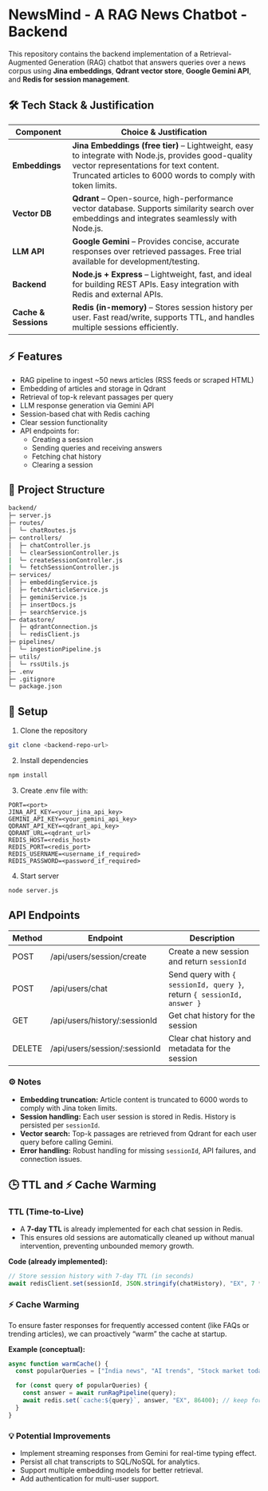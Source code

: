 # NewsMind - A RAG News Chatbot - Backend

This repository contains the backend implementation of a Retrieval-Augmented Generation (RAG) chatbot that answers queries over a news corpus using **Jina embeddings**, **Qdrant vector store**, **Google Gemini API**, and **Redis for session management**.

## 🛠️ Tech Stack & Justification

| Component            | Choice & Justification |
|----------------------|----------------------|
| **Embeddings**       | **Jina Embeddings (free tier)** – Lightweight, easy to integrate with Node.js, provides good-quality vector representations for text content. Truncated articles to 6000 words to comply with token limits. |
| **Vector DB**        | **Qdrant** – Open-source, high-performance vector database. Supports similarity search over embeddings and integrates seamlessly with Node.js. |
| **LLM API**          | **Google Gemini** – Provides concise, accurate responses over retrieved passages. Free trial available for development/testing. |
| **Backend**          | **Node.js + Express** – Lightweight, fast, and ideal for building REST APIs. Easy integration with Redis and external APIs. |
| **Cache & Sessions** | **Redis (in-memory)** – Stores session history per user. Fast read/write, supports TTL, and handles multiple sessions efficiently. |

## ⚡ Features

- RAG pipeline to ingest ~50 news articles (RSS feeds or scraped HTML)
- Embedding of articles and storage in Qdrant
- Retrieval of top-k relevant passages per query
- LLM response generation via Gemini API
- Session-based chat with Redis caching
- Clear session functionality
- API endpoints for:
  - Creating a session
  - Sending queries and receiving answers
  - Fetching chat history
  - Clearing a session

## 📂 Project Structure

```bash
backend/
├─ server.js
├─ routes/
│  └─ chatRoutes.js
├─ controllers/
│  ├─ chatController.js
│  └─ clearSessionController.js
|  └─ createSessionController.js
|  └─ fetchSessionController.js
├─ services/
│  ├─ embeddingService.js
│  ├─ fetchArticleService.js
│  ├─ geminiService.js
│  ├─ insertDocs.js
│  ├─ searchService.js
├─ datastore/
│  ├─ qdrantConnection.js
│  └─ redisClient.js
├─ pipelines/
│  └─ ingestionPipeline.js
├─ utils/
│  └─ rssUtils.js
├─ .env
├─ .gitignore
└─ package.json
```

## 🚀 Setup

1. Clone the repository

```bash
git clone <backend-repo-url>
```

2. Install dependencies

```bash
npm install
```

3. Create .env file with:

```env
PORT=<port>
JINA_API_KEY=<your_jina_api_key>
GEMINI_API_KEY=<your_gemini_api_key>
QDRANT_API_KEY=<qdrant_api_key>
QDRANT_URL=<qdrant_url>
REDIS_HOST=<redis_host>
REDIS_PORT=<redis_port>
REDIS_USERNAME=<username_if_required>
REDIS_PASSWORD=<password_if_required>
```

4. Start server

```bash
node server.js
```

## API Endpoints

| Method | Endpoint                      | Description                                                            |
|--------|-------------------------------|------------------------------------------------------------------------|
| POST   | /api/users/session/create     | Create a new session and return `sessionId`                            |
| POST   | /api/users/chat               | Send query with `{ sessionId, query }`, return `{ sessionId, answer }` |
| GET    | /api/users/history/:sessionId | Get chat history for the session                                       |
| DELETE | /api/users/session/:sessionId | Clear chat history and metadata for the session                        |


### ⚙️ Notes

- **Embedding truncation:** Article content is truncated to 6000 words to comply with Jina token limits.  
- **Session handling:** Each user session is stored in Redis. History is persisted per `sessionId`.  
- **Vector search:** Top-k passages are retrieved from Qdrant for each user query before calling Gemini.  
- **Error handling:** Robust handling for missing `sessionId`, API failures, and connection issues.

## 🕒 TTL and ⚡ Cache Warming

### TTL (Time-to-Live)
- A **7-day TTL** is already implemented for each chat session in Redis.  
- This ensures old sessions are automatically cleaned up without manual intervention, preventing unbounded memory growth.  

**Code (already implemented):**
```js
// Store session history with 7-day TTL (in seconds)
await redisClient.set(sessionId, JSON.stringify(chatHistory), "EX", 7 * 24 * 60 * 60);

```

### ⚡ Cache Warming

To ensure faster responses for frequently accessed content (like FAQs or trending articles), we can proactively “warm” the cache at startup.

**Example (conceptual):**
```js
async function warmCache() {
  const popularQueries = ["India news", "AI trends", "Stock market today"];

  for (const query of popularQueries) {
    const answer = await runRagPipeline(query); 
    await redis.set(`cache:${query}`, answer, "EX", 86400); // keep for 1 day
  }
}

```

### 💡 Potential Improvements

- Implement streaming responses from Gemini for real-time typing effect.  
- Persist all chat transcripts to SQL/NoSQL for analytics.  
- Support multiple embedding models for better retrieval.  
- Add authentication for multi-user support.

